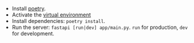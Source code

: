 - Install [poetry](https://python-poetry.org/docs/#installing-with-pipx).
- Activate the [virtual environment](https://python-poetry.org/docs/basic-usage/#activating-the-virtual-environment)
- Install dependencies: `poetry install`.
- Run the server: `fastapi [run|dev] app/main.py`. `run` for production, `dev` for development.
